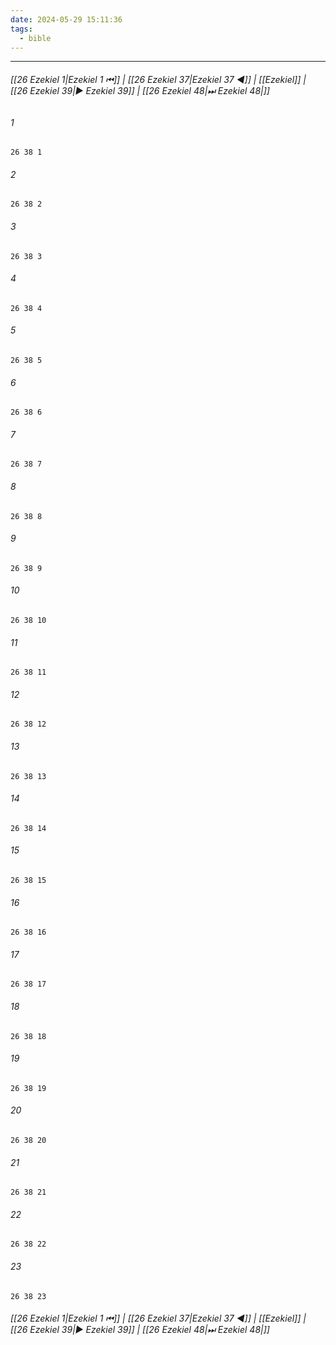 ```yaml
---
date: 2024-05-29 15:11:36
tags:
  - bible
---
```

___

###### [[26 Ezekiel 1|Ezekiel 1 ⏮]] | [[26 Ezekiel 37|Ezekiel 37 ◀]] | [[Ezekiel]] | [[26 Ezekiel 39|▶ Ezekiel 39]] | [[26 Ezekiel 48|⏭ Ezekiel 48|]]

###### 1
``` verse
26 38 1 
```
###### 2
``` verse
26 38 2 
```
###### 3
``` verse
26 38 3 
```
###### 4
``` verse
26 38 4 
```
###### 5
``` verse
26 38 5 
```
###### 6
``` verse
26 38 6 
```
###### 7
``` verse
26 38 7 
```
###### 8
``` verse
26 38 8 
```
###### 9
``` verse
26 38 9 
```
###### 10
``` verse
26 38 10 
```
###### 11
``` verse
26 38 11 
```
###### 12
``` verse
26 38 12 
```
###### 13
``` verse
26 38 13 
```
###### 14
``` verse
26 38 14 
```
###### 15
``` verse
26 38 15 
```
###### 16
``` verse
26 38 16 
```
###### 17
``` verse
26 38 17 
```
###### 18
``` verse
26 38 18 
```
###### 19
``` verse
26 38 19 
```
###### 20
``` verse
26 38 20 
```
###### 21
``` verse
26 38 21 
```
###### 22
``` verse
26 38 22 
```
###### 23
``` verse
26 38 23 
```

###### [[26 Ezekiel 1|Ezekiel 1 ⏮]] | [[26 Ezekiel 37|Ezekiel 37 ◀]] | [[Ezekiel]] | [[26 Ezekiel 39|▶ Ezekiel 39]] | [[26 Ezekiel 48|⏭ Ezekiel 48|]]

